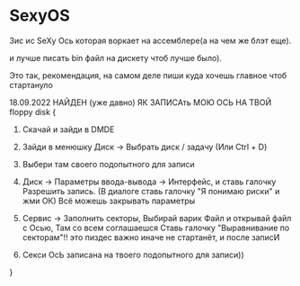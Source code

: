 # SexyOS

Зис ис SeXy Oсь которая воркает на ассемблере(а на чем же блэт еще).

и лучше писать bin файл на дискету чтоб лучше было).

Это так, рекомендация, на самом деле пиши куда хочешь главное чтоб стартануло

18.09.2022 НАЙДЕН (уже давно) ЯК ЗАПИСАть МОЮ ОСЬ НА ТВОЙ floppy disk {

1. Скачай и зайди в DMDE

2. Зайди в менюшку Диск -> Выбрать диск / задачу (Или Ctrl + D)

3. Выбери там своего подопытного для записи

4. Диск -> Параметры ввода-вывода -> Интерфейс, и ставь галочку Разрешить запись. (В диалоге ставь галочку "Я понимаю риски" и жми ОК) Всё можешь закрывать параметры

5. Сервис -> Заполнить секторы, Выбирай варик Файл и открывай файл с Осью, Там со всем соглашаешся Ставь галочку "Выравнивание по секторам"!! это пиздес важно иначе не стартанёт, и после записИ

6. Секси ОсЬ записана на твоего подопытного для записи))

}
